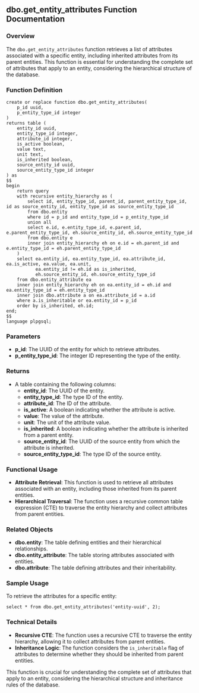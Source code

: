 ## dbo.get_entity_attributes Function Documentation

### Overview

The `dbo.get_entity_attributes` function retrieves a list of attributes associated with a specific entity, including inherited attributes from its parent entities. This function is essential for understanding the complete set of attributes that apply to an entity, considering the hierarchical structure of the database.

### Function Definition

```plsql
create or replace function dbo.get_entity_attributes(
    p_id uuid,
    p_entity_type_id integer
)
returns table (
    entity_id uuid,
    entity_type_id integer,
    attribute_id integer,
    is_active boolean,
    value text,
    unit text,
    is_inherited boolean,
    source_entity_id uuid,
    source_entity_type_id integer
) as
$$
begin
    return query
    with recursive entity_hierarchy as (
        select id, entity_type_id, parent_id, parent_entity_type_id, id as source_entity_id, entity_type_id as source_entity_type_id
        from dbo.entity
        where id = p_id and entity_type_id = p_entity_type_id
        union all
        select e.id, e.entity_type_id, e.parent_id, e.parent_entity_type_id, eh.source_entity_id, eh.source_entity_type_id
        from dbo.entity e
        inner join entity_hierarchy eh on e.id = eh.parent_id and e.entity_type_id = eh.parent_entity_type_id
    )
    select ea.entity_id, ea.entity_type_id, ea.attribute_id, ea.is_active, ea.value, ea.unit,
           ea.entity_id != eh.id as is_inherited,
           eh.source_entity_id, eh.source_entity_type_id
    from dbo.entity_attribute ea
    inner join entity_hierarchy eh on ea.entity_id = eh.id and ea.entity_type_id = eh.entity_type_id
    inner join dbo.attribute a on ea.attribute_id = a.id
    where a.is_inheritable or ea.entity_id = p_id
    order by is_inherited, eh.id;
end;
$$
language plpgsql;
```

### Parameters

- **p_id**: The UUID of the entity for which to retrieve attributes.
- **p_entity_type_id**: The integer ID representing the type of the entity.

### Returns

- A table containing the following columns:
  - **entity_id**: The UUID of the entity.
  - **entity_type_id**: The type ID of the entity.
  - **attribute_id**: The ID of the attribute.
  - **is_active**: A boolean indicating whether the attribute is active.
  - **value**: The value of the attribute.
  - **unit**: The unit of the attribute value.
  - **is_inherited**: A boolean indicating whether the attribute is inherited from a parent entity.
  - **source_entity_id**: The UUID of the source entity from which the attribute is inherited.
  - **source_entity_type_id**: The type ID of the source entity.

### Functional Usage

- **Attribute Retrieval**: This function is used to retrieve all attributes associated with an entity, including those inherited from its parent entities.
- **Hierarchical Traversal**: The function uses a recursive common table expression (CTE) to traverse the entity hierarchy and collect attributes from parent entities.

### Related Objects

- **dbo.entity**: The table defining entities and their hierarchical relationships.
- **dbo.entity_attribute**: The table storing attributes associated with entities.
- **dbo.attribute**: The table defining attributes and their inheritability.

### Sample Usage

To retrieve the attributes for a specific entity:

```plsql
select * from dbo.get_entity_attributes('entity-uuid', 2);
```

### Technical Details

- **Recursive CTE**: The function uses a recursive CTE to traverse the entity hierarchy, allowing it to collect attributes from parent entities.
- **Inheritance Logic**: The function considers the `is_inheritable` flag of attributes to determine whether they should be inherited from parent entities.

This function is crucial for understanding the complete set of attributes that apply to an entity, considering the hierarchical structure and inheritance rules of the database.
